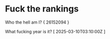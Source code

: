 # Fuck the rankings

Who the hell am I?
{ 26152094 }

What fucking year is it?
[ 2025-03-10T03:10:00Z ]
